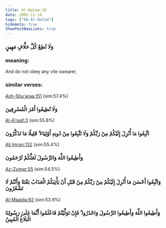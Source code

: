 ```yaml
---
title: Al-Qalam:10
date: 2005-11-14
tags: ["68.Al-Qalam"]
hidemeta: true 
ShowPostNavLinks: true 
---
```

### وَلَا تُطِعْ كُلَّ حَلَّافٍ مَهِينٍ
### meaning: 
And do not obey any vile swearer,
### similar verses: 

[Ash-Shu'araa:151](/26/151) (sim:57.4%)

### وَلَا تُطِيعُوا أَمْرَ الْمُسْرِفِينَ

[Al-A'raaf:3](/7/3) (sim:55.8%)

### اتَّبِعُوا مَا أُنْزِلَ إِلَيْكُمْ مِنْ رَبِّكُمْ وَلَا تَتَّبِعُوا مِنْ دُونِهِ أَوْلِيَاءَ ۗ قَلِيلًا مَا تَذَكَّرُونَ

[Ali Imran:132](/3/132) (sim:55.4%)

### وَأَطِيعُوا اللَّهَ وَالرَّسُولَ لَعَلَّكُمْ تُرْحَمُونَ

[Az-Zumar:55](/39/55) (sim:54.5%)

### وَاتَّبِعُوا أَحْسَنَ مَا أُنْزِلَ إِلَيْكُمْ مِنْ رَبِّكُمْ مِنْ قَبْلِ أَنْ يَأْتِيَكُمُ الْعَذَابُ بَغْتَةً وَأَنْتُمْ لَا تَشْعُرُونَ

[Al-Maaida:92](/5/92) (sim:53.9%)

### وَأَطِيعُوا اللَّهَ وَأَطِيعُوا الرَّسُولَ وَاحْذَرُوا ۚ فَإِنْ تَوَلَّيْتُمْ فَاعْلَمُوا أَنَّمَا عَلَىٰ رَسُولِنَا الْبَلَاغُ الْمُبِينُ
